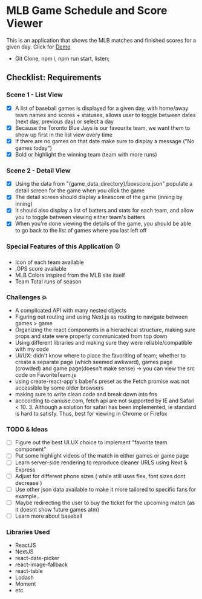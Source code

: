 # MLB Game Schedule and Score Viewer
This is an application that shows the MLB matches and finished scores for a given day. Click for [Demo](http://g.recordit.co/ZY6tdssJJ0.gif)
* Git Clone, npm i, npm run start, listen;

## Checklist: Requirements
### Scene 1 - List View
- [x] A list of baseball games is displayed for a given day, with home/away team names and scores + statuses, allows user to toggle between dates (next day, previous day) or select a day 
- [x] Because the Toronto Blue Jays is our favourite team, we want them to show up first in the list view every time
- [x] If there are no games on that date make sure to display a message ("No games today") 
- [x] Bold or highlight the winning team (team with more runs)
### Scene 2 - Detail View
- [x] Using the data from "{game_data_directory}/boxscore.json" populate a detail screen for the game when you click the game
- [x] The detail screen should display a linescore of the game (inning by inning)
- [x] It should also display a list of batters and stats for each team, and allow you to toggle between viewing either team's batters
- [x] When you're done viewing the details of the game, you should be able to go back to the list of games where you last left off

### Special Features of this Application ⚾️
*  Icon of each team available
*  .OPS score available
*  MLB Colors inspired from the MLB site itself
*  Team Total runs of season

### Challenges 💥
* A complicated API with many nested objects
* Figuring out routing and using Next.js as routing to navigate between games > game 
* Organizing the react components in a hierachical structure, making sure props and state were properly communicated from top down
* Using different libraries and making sure they were reliable/compatible with my code
* UI/UX: didn't know where to place the favoriting of team; whether to create a separate page (which seemed awkward), games page (crowded) and game page(doesn't make sense) -> you can view the src code on FavoriteTeam.js
* using create-react-app's babel's preset as the Fetch promise was not accessible by some older browsers
* making sure to write clean code and break down into fns
* acccording to caniuse.com, fetch api are not supported by IE and Safari < 10. 3. Although a solution for safari has been implemented, ie standard is hard to satisfy. Thus, best for viewing in Chrome or Firefox


### TODO & Ideas
- [ ] Figure out the best UI.UX choice to implement "favorite team component"
- [ ] Put some highlight videos of the match in either games or game page
- [ ] Learn server-side rendering to reproduce cleaner URLS using Next & Express
- [ ] Adjust for different phone sizes ( while still uses flex, font sizes dont decrease )
- [ ] Use other json data available to make it more tailored to specific fans for example.. 
- [ ] Maybe redirecting the user to buy the ticket for the upcoming match (as it doesnt show future games atm)
- [ ] Learn more about baseball

### Libraries Used
* ReactJS
* NextJS
* react-date-picker
* react-image-fallback
* react-table
* Lodash
* Moment
* etc.





